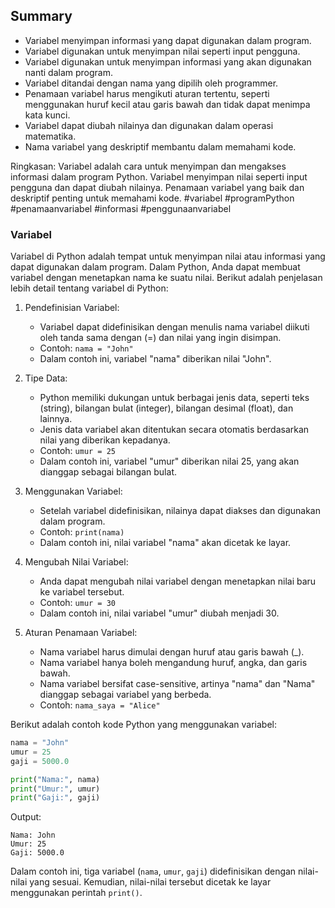 ## Summary

- Variabel menyimpan informasi yang dapat digunakan dalam program.
- Variabel digunakan untuk menyimpan nilai seperti input pengguna.
- Variabel digunakan untuk menyimpan informasi yang akan digunakan nanti dalam program.
- Variabel ditandai dengan nama yang dipilih oleh programmer.
- Penamaan variabel harus mengikuti aturan tertentu, seperti menggunakan huruf kecil atau garis bawah dan tidak dapat menimpa kata kunci.
- Variabel dapat diubah nilainya dan digunakan dalam operasi matematika.
- Nama variabel yang deskriptif membantu dalam memahami kode.

Ringkasan: Variabel adalah cara untuk menyimpan dan mengakses informasi dalam program Python. Variabel menyimpan nilai seperti input pengguna dan dapat diubah nilainya. Penamaan variabel yang baik dan deskriptif penting untuk memahami kode. #variabel #programPython #penamaanvariabel #informasi #penggunaanvariabel

### Variabel

Variabel di Python adalah tempat untuk menyimpan nilai atau informasi yang dapat digunakan dalam program. Dalam Python, Anda dapat membuat variabel dengan menetapkan nama ke suatu nilai. Berikut adalah penjelasan lebih detail tentang variabel di Python:

1. Pendefinisian Variabel:
   - Variabel dapat didefinisikan dengan menulis nama variabel diikuti oleh tanda sama dengan (=) dan nilai yang ingin disimpan.
   - Contoh: `nama = "John"`
   - Dalam contoh ini, variabel "nama" diberikan nilai "John".

2. Tipe Data:
   - Python memiliki dukungan untuk berbagai jenis data, seperti teks (string), bilangan bulat (integer), bilangan desimal (float), dan lainnya.
   - Jenis data variabel akan ditentukan secara otomatis berdasarkan nilai yang diberikan kepadanya.
   - Contoh: `umur = 25`
   - Dalam contoh ini, variabel "umur" diberikan nilai 25, yang akan dianggap sebagai bilangan bulat.

3. Menggunakan Variabel:
   - Setelah variabel didefinisikan, nilainya dapat diakses dan digunakan dalam program.
   - Contoh: `print(nama)`
   - Dalam contoh ini, nilai variabel "nama" akan dicetak ke layar.

4. Mengubah Nilai Variabel:
   - Anda dapat mengubah nilai variabel dengan menetapkan nilai baru ke variabel tersebut.
   - Contoh: `umur = 30`
   - Dalam contoh ini, nilai variabel "umur" diubah menjadi 30.

5. Aturan Penamaan Variabel:
   - Nama variabel harus dimulai dengan huruf atau garis bawah (_).
   - Nama variabel hanya boleh mengandung huruf, angka, dan garis bawah.
   - Nama variabel bersifat case-sensitive, artinya "nama" dan "Nama" dianggap sebagai variabel yang berbeda.
   - Contoh: `nama_saya = "Alice"`

Berikut adalah contoh kode Python yang menggunakan variabel:

```python
nama = "John"
umur = 25
gaji = 5000.0

print("Nama:", nama)
print("Umur:", umur)
print("Gaji:", gaji)
```

Output:
```
Nama: John
Umur: 25
Gaji: 5000.0
```

Dalam contoh ini, tiga variabel (`nama`, `umur`, `gaji`) didefinisikan dengan nilai-nilai yang sesuai. Kemudian, nilai-nilai tersebut dicetak ke layar menggunakan perintah `print()`.